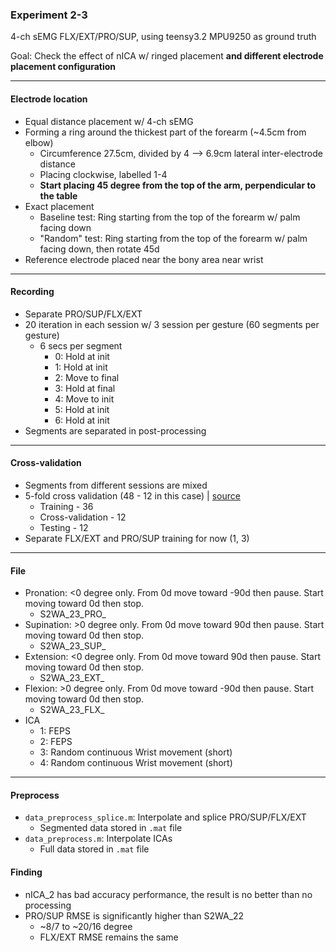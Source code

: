 ### Experiment 2-3

4-ch sEMG FLX/EXT/PRO/SUP, using teensy3.2 MPU9250 as ground truth

Goal: Check the effect of nICA w/ ringed placement **and different electrode placement configuration**

---

#### Electrode location
* Equal distance placement w/ 4-ch sEMG
* Forming a ring around the thickest part of the forearm (~4.5cm from elbow)
  * Circumference 27.5cm, divided by 4 --> 6.9cm lateral inter-electrode distance
  * Placing clockwise, labelled 1-4
  * **Start placing 45 degree from the top of the arm, perpendicular to the table**
* Exact placement
  * Baseline test: Ring starting from the top of the forearm w/ palm facing down
  * "Random" test: Ring starting from the top of the forearm w/ palm facing down, then rotate 45d
* Reference electrode placed near the bony area near wrist

---

#### Recording
* Separate PRO/SUP/FLX/EXT
* 20 iteration in each session w/ 3 session per gesture (60 segments per gesture)
  * 6 secs per segment
    * 0: Hold at init
    * 1: Hold at init
    * 2: Move to final
    * 3: Hold at final
    * 4: Move to init
    * 5: Hold at init
    * 6: Hold at init
* Segments are separated in post-processing


---

#### Cross-validation
* Segments from different sessions are mixed
* 5-fold cross validation (48 - 12 in this case) | [source](https://stackoverflow.com/questions/13610074/is-there-a-rule-of-thumb-for-how-to-divide-a-dataset-into-training-and-validatio)
  * Training - 36
  * Cross-validation - 12
  * Testing - 12
* Separate FLX/EXT and PRO/SUP training for now (1, 3)

---

#### File
  * Pronation: <0 degree only. From 0d move toward -90d then pause. Start moving toward 0d then stop.
    * S2WA_23_PRO_ 
  * Supination: >0 degree only. From 0d move toward 90d then pause. Start moving toward 0d then stop.
    * S2WA_23_SUP_
  * Extension: <0 degree only. From 0d move toward 90d then pause. Start moving toward 0d then stop.
    * S2WA_23_EXT_
  * Flexion: >0 degree only. From 0d move toward -90d then pause. Start moving toward 0d then stop.
    * S2WA_23_FLX_
  * ICA
    * 1: FEPS
    * 2: FEPS
    * 3: Random continuous Wrist movement (short)
    * 4: Random continuous Wrist movement (short)

---

#### Preprocess
* `data_preprocess_splice.m`: Interpolate and splice PRO/SUP/FLX/EXT
  * Segmented data stored in `.mat` file
* `data_preprocess.m`: Interpolate ICAs 
  * Full data stored in `.mat` file

#### Finding
* nICA_2 has bad accuracy performance, the result is no better than no processing
* PRO/SUP RMSE is significantly higher than S2WA_22
  * ~8/7 to ~20/16 degree 
  * FLX/EXT RMSE remains the same
